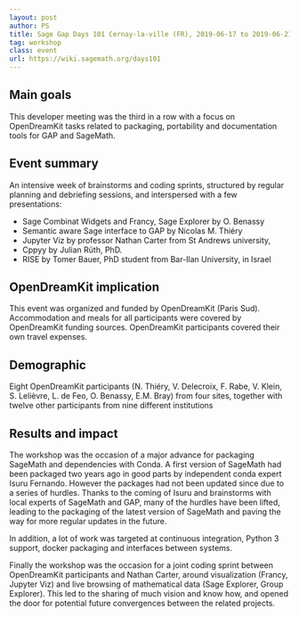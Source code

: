 ```yaml
---
layout: post
author: PS
title: Sage Gap Days 101 Cernay-la-ville (FR), 2019-06-17 to 2019-06-21
tag: workshop
class: event
url: https://wiki.sagemath.org/days101
---
```


## Main goals

 This developer meeting was the third in a row
with a focus on OpenDreamKit tasks related to packaging, portability and
documentation tools for GAP and SageMath.


## Event summary

 An intensive week of brainstorms and coding
sprints, structured by regular planning and debriefing sessions, and
interspersed with a few presentations:


* Sage Combinat Widgets and Francy, Sage Explorer by O. Benassy
* Semantic aware Sage interface to GAP by Nicolas M. Thiéry
* Jupyter Viz by professor Nathan Carter from St Andrews
  university,
* Cppyy by Julian Rüth, PhD.
* RISE by Tomer Bauer, PhD student from Bar-Ilan University, in
  Israel



## OpenDreamKit implication

 This event was organized and funded by OpenDreamKit
(Paris Sud). Accommodation and meals for all participants were covered
by OpenDreamKit funding sources. OpenDreamKit participants covered their own
travel expenses.

## Demographic

 Eight OpenDreamKit participants (N. Thiéry, V.
Delecroix, F. Rabe, V. Klein, S. Lelièvre, L. de Feo, O. Benassy, E.M.
Bray) from four sites, together with twelve other participants from
nine different institutions






## Results and impact



The workshop was the occasion of a major advance for packaging
SageMath and dependencies with Conda. A first version of SageMath had
been packaged two years ago in good parts by independent conda expert
Isuru Fernando. However the packages had not been updated since due to
a series of hurdles. Thanks to the coming of Isuru and brainstorms
with local experts of SageMath and GAP, many of the hurdles have been
lifted, leading to the packaging of the latest version of SageMath and
paving the way for more regular updates in the future.

In addition, a lot of work was targeted at continuous integration,
Python 3 support, docker packaging and interfaces between systems.

Finally the workshop was the occasion for a joint coding sprint
between OpenDreamKit participants and Nathan Carter, around visualization
(Francy, Jupyter Viz) and live browsing of mathematical data (Sage
Explorer, Group Explorer). This led to the sharing of much vision and
know how, and opened the door for potential future convergences
between the related projects.


